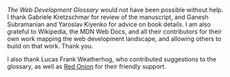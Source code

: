 _The Web Development Glossary_ would not have been possible without help. I thank Gabriele Kretzschmar for review of the manuscript, and Ganesh Subramanian and Yaroslav Kiyenko for advice on book details. I am also grateful to Wikipedia, the MDN Web Docs, and all their contributors for their own work mapping the web development landscape, and allowing others to build on that work. Thank&nbsp;you.

I also thank Lucas Frank Weatherhog, who contributed suggestions to the glossary, as well as [Red Onion](https://redonion.se/) for their friendly&nbsp;support.